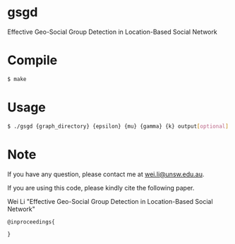 # gsgd
Effective Geo-Social Group Detection in Location-Based Social Network 

# Compile
```sh
$ make
```

# Usage
```sh
$ ./gsgd {graph_directory} {epsilon} {mu} {gamma} {k} output[optional] cluster[optional]
```

# Note
If you have any question, please contact me at wei.li@unsw.edu.au.

If you are using this code, please kindly cite the following paper.

Wei Li 
"Effective Geo-Social Group Detection in Location-Based Social Network"

```
@inproceedings{

}
```
